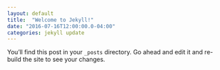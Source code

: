 ```yaml
---
layout: default
title:  "Welcome to Jekyll!"
date: "2016-07-16T12:00:00.0-04:00"
categories: jekyll update
---
```

You’ll find this post in your `_posts` directory. Go ahead and edit it and re-build the site to see your changes.